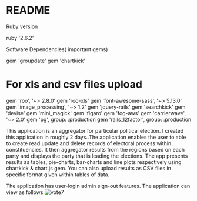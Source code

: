 # README
Ruby version

ruby '2.6.2'

Software Dependencies( important gems)

gem 'groupdate'
gem 'chartkick'
# For xls and csv files upload
gem 'roo', '~> 2.8.0'
gem 'roo-xls'
gem 'font-awesome-sass', '~> 5.13.0'
gem 'image_processing', '~> 1.2'
gem 'jquery-rails'
gem 'searchkick'
gem 'devise'
gem 'mini_magick'
gem 'figaro'
gem 'fog-aws'
gem 'carrierwave', '~> 2.0'
gem 'pg', group: :production
gem 'rails_12factor', group: :production 

This application is an aggregator for particular political election. I created this application in roughly 2 days..The application enables the user to able to create read update and delete records of electoral process within constituencies. It then aggregator results from the regions based on each party and displays the party that is leading the elections. The app presents results as tables, pie-charts, bar-charts and line plots respectively using chartkick & chart.js gem. You can also upload results as CSV files in specific format given within tables of data.

The application has user-login admin sign-out features. The application can view as follows
![vote7](https://user-images.githubusercontent.com/1752399/101395892-d7ccbb00-38ca-11eb-8aa2-b0e1e8d8ab4a.png)

